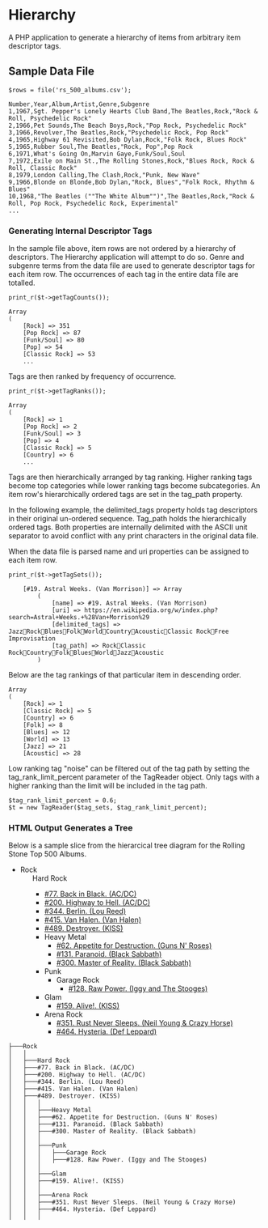 # Hierarchy

A PHP application to generate a hierarchy of items from arbitrary item descriptor tags.

## Sample Data File

`$rows = file('rs_500_albums.csv');`

```
Number,Year,Album,Artist,Genre,Subgenre
1,1967,Sgt. Pepper's Lonely Hearts Club Band,The Beatles,Rock,"Rock & Roll, Psychedelic Rock"
2,1966,Pet Sounds,The Beach Boys,Rock,"Pop Rock, Psychedelic Rock"
3,1966,Revolver,The Beatles,Rock,"Psychedelic Rock, Pop Rock"
4,1965,Highway 61 Revisited,Bob Dylan,Rock,"Folk Rock, Blues Rock"
5,1965,Rubber Soul,The Beatles,"Rock, Pop",Pop Rock
6,1971,What's Going On,Marvin Gaye,Funk/Soul,Soul
7,1972,Exile on Main St.,The Rolling Stones,Rock,"Blues Rock, Rock & Roll, Classic Rock"
8,1979,London Calling,The Clash,Rock,"Punk, New Wave"
9,1966,Blonde on Blonde,Bob Dylan,"Rock, Blues","Folk Rock, Rhythm & Blues"
10,1968,"The Beatles (""The White Album"")",The Beatles,Rock,"Rock & Roll, Pop Rock, Psychedelic Rock, Experimental"
...
```

### Generating Internal Descriptor Tags

In the sample file above, item rows are not ordered by a hierarchy of descriptors. The Hierarchy application will attempt to do so. Genre and subgenre terms from the data file are used to generate descriptor tags for each item row. The occurrences of each tag in the entire data file are totalled.

`print_r($t->getTagCounts());`

```
Array
(
    [Rock] => 351
    [Pop Rock] => 87
    [Funk/Soul] => 80
    [Pop] => 54
    [Classic Rock] => 53
	...
```

Tags are then ranked by frequency of occurrence.

`print_r($t->getTagRanks());`

```
Array
(
    [Rock] => 1
    [Pop Rock] => 2
    [Funk/Soul] => 3
    [Pop] => 4
    [Classic Rock] => 5
    [Country] => 6
	...
```

Tags are then hierarchically arranged by tag ranking. Higher ranking tags become top categories while lower ranking tags become subcategories. An item row's hierarchically ordered tags are set in the tag_path property.

In the following example, the delimited_tags property holds tag descriptors in their original un-ordered sequence. Tag_path holds the hierarchically ordered tags. Both properties are internally delimited with the ASCII unit separator to avoid conflict with any print characters in the original data file.

When the data file is parsed name and uri properties can be assigned to each item row.

`print_r($t->getTagSets());`

```
    [#19. Astral Weeks. (Van Morrison)] => Array
        (
            [name] => #19. Astral Weeks. (Van Morrison)
            [uri] => https://en.wikipedia.org/w/index.php?search=Astral+Weeks.+%28Van+Morrison%29
            [delimited_tags] => JazzRockBluesFolkWorldCountryAcousticClassic RockFree Improvisation
            [tag_path] => RockClassic RockCountryFolkBluesWorldJazzAcoustic
        )
```

Below are the tag rankings of that particular item in descending order.	

```
Array
(
    [Rock] => 1
    [Classic Rock] => 5
    [Country] => 6
    [Folk] => 8
    [Blues] => 12
    [World] => 13
    [Jazz] => 21
    [Acoustic] => 28
```

Low ranking tag "noise" can be filtered out of the tag path by setting the tag_rank_limit_percent parameter of the TagReader object. Only tags with a higher ranking than the limit will be included in the tag path.

```
$tag_rank_limit_percent = 0.6;
$t = new TagReader($tag_sets, $tag_rank_limit_percent);
```

### HTML Output Generates a Tree

Below is a sample slice from the hierarcical tree diagram for the Rolling Stone Top 500 Albums.

<ul>
	<li>
	<span class="collection">Rock</span>
	<ul>
		<span class="collection">Hard Rock</span>
		<ul>
			<li class="member">
				<a href="https://en.wikipedia.org/w/index.php?search=Back+in+Black.+%28AC%2FDC%29">#77. Back in Black. (AC/DC)</a>
			</li>
			<li class="member">
				<a href="https://en.wikipedia.org/w/index.php?search=Highway+to+Hell.+%28AC%2FDC%29">#200. Highway to Hell. (AC/DC)</a>
			</li>
			<li class="member">
				<a href="https://en.wikipedia.org/w/index.php?search=Berlin.+%28Lou+Reed%29">#344. Berlin. (Lou Reed)</a>
			</li>
			<li class="member">
				<a href="https://en.wikipedia.org/w/index.php?search=Van+Halen.+%28Van+Halen%29">#415. Van Halen. (Van Halen)</a>
			</li>
			<li class="member">
				<a href="https://en.wikipedia.org/w/index.php?search=Destroyer.+%28KISS%29">#489. Destroyer. (KISS)</a>
			</li>
			<li>
			<span class="collection">Heavy Metal</span>
			<ul>
				<li class="member">
					<a href="https://en.wikipedia.org/w/index.php?search=Appetite+for+Destruction.+%28Guns+N%27+Roses%29">#62. Appetite for Destruction. (Guns N' Roses)</a>
				</li>
				<li class="member">
					<a href="https://en.wikipedia.org/w/index.php?search=Paranoid.+%28Black+Sabbath%29">#131. Paranoid. (Black Sabbath)</a>
				</li>
				<li class="member">
					<a href="https://en.wikipedia.org/w/index.php?search=Master+of+Reality.+%28Black+Sabbath%29">#300. Master of Reality. (Black Sabbath)</a>
				</li>
			</ul>
			</li>
			<li>
			<span class="COLL:Punk">Punk</span>
			<ul>
				<li>
				<span class="collection">Garage Rock</span>
				<ul>
					<li class="member">
						<a href="https://en.wikipedia.org/w/index.php?search=Raw+Power.+%28Iggy+and+The+Stooges%29">#128. Raw Power. (Iggy and The Stooges)</a>
					</li>
				</ul>
				</li>
			</ul>
			</li>
			<li>
			<span class="collection">Glam</span>
			<ul>
				<li class="member">
					<a href="https://en.wikipedia.org/w/index.php?search=Alive%21.+%28KISS%29">#159. Alive!. (KISS)</a>
				</li>
			</ul>
			</li>
			<li>
			<span class="collection">Arena Rock</span>
			<ul>
				<li class="member">
					<a href="https://en.wikipedia.org/w/index.php?search=Rust+Never+Sleeps.+%28Neil+Young+%26+Crazy+Horse%29">#351. Rust Never Sleeps. (Neil Young & Crazy Horse)</a>
				</li>
				<li class="member">
					<a href="https://en.wikipedia.org/w/index.php?search=Hysteria.+%28Def+Leppard%29">#464. Hysteria. (Def Leppard)</a>
				</li>
			</ul>
			</li>
		</ul>
		</li>
	</ul>
	</li>
</ul>

```
├───Rock
│   │
│   ├───Hard Rock
│   ├───#77. Back in Black. (AC/DC)
│   ├───#200. Highway to Hell. (AC/DC)
│   ├───#344. Berlin. (Lou Reed)
│   ├───#415. Van Halen. (Van Halen)
│   ├───#489. Destroyer. (KISS)
│   │   │
│   │   ├───Heavy Metal
│   │   ├───#62. Appetite for Destruction. (Guns N' Roses)
│   │   ├───#131. Paranoid. (Black Sabbath)
│   │   ├───#300. Master of Reality. (Black Sabbath)
│   │   │
│   │   ├───Punk
│   │   │   ├───Garage Rock
│   │   │   ├───#128. Raw Power. (Iggy and The Stooges)
│   │   │
│   │   ├───Glam
│   │   ├───#159. Alive!. (KISS)
│   │   │
│   │   ├───Arena Rock
│   │   ├───#351. Rust Never Sleeps. (Neil Young & Crazy Horse)
│   │   ├───#464. Hysteria. (Def Leppard)
│   │   │
```
